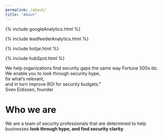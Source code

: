 ```yaml
---
permalink: /about/
title: "About"
---
```

<!-- Google analytics -->
{% include googleAnalytics.html %}
<!-- Leadfeeder analytics -->
{% include leadfeederAnalytics.html %}
<!-- Hotjar analytics -->
{% include hotjar.html %}
<!-- Hub Spot analytics -->
{% include hubSpot.html %}

We help organizations find security gaps the same way Fortune 500s do.  
We enable you to look through security hype,  
fix what’s relevant,  
and in turn improve ROI for security budgets."  
Sven Eidissen, founder

# Who we are
We are a team of security professionals that are determined to help businesses **look through hype, and find security clarity**.
